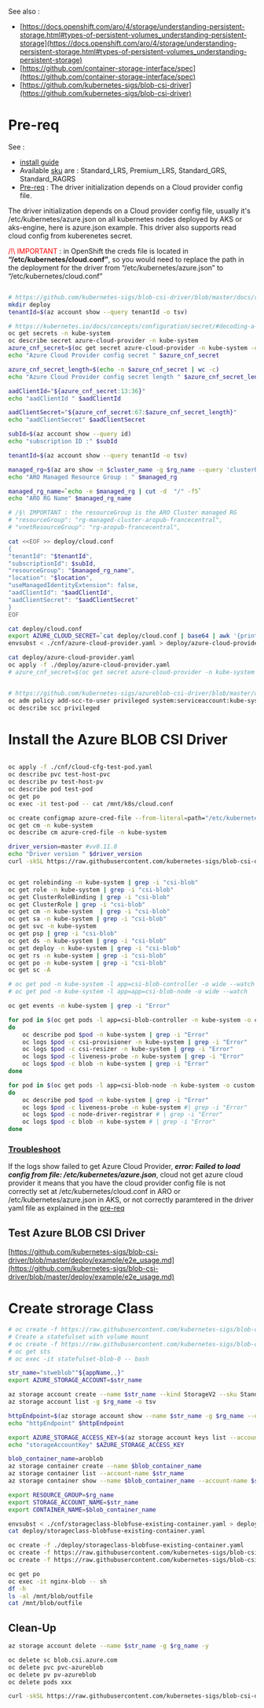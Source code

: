 See also :

- [https://docs.openshift.com/aro/4/storage/understanding-persistent-storage.html#types-of-persistent-volumes_understanding-persistent-storage](https://docs.openshift.com/aro/4/storage/understanding-persistent-storage.html#types-of-persistent-volumes_understanding-persistent-storage)
- [https://github.com/container-storage-interface/spec](https://github.com/container-storage-interface/spec)
- [https://github.com/kubernetes-sigs/blob-csi-driver](https://github.com/kubernetes-sigs/blob-csi-driver)

# Pre-req

See :
- [install guide](https://github.com/kubernetes-sigs/blob-csi-driver/blob/master/docs/install-blob-csi-driver.md)
- Available [sku](https://github.com/kubernetes-sigs/blob-csi-driver/blob/master/docs/driver-parameters.md) are : Standard_LRS, Premium_LRS, Standard_GRS, Standard_RAGRS
- [Pre-req](https://github.com/kubernetes-sigs/blob-csi-driver#prerequisite) : The driver initialization depends on a Cloud provider config file.

The driver initialization depends on a Cloud provider config file, usually it's /etc/kubernetes/azure.json on all kubernetes nodes deployed by AKS or aks-engine, here is azure.json example. This driver also supports read cloud config from kuberenetes secret.

<span style="color:red">/!\ IMPORTANT </span> : in OpenShift the creds file is located in **“/etc/kubernetes/cloud.conf”**, so you would need to replace the path in the deployment for the driver from “/etc/kubernetes/azure.json” to “/etc/kubernetes/cloud.conf”

```sh

# https://github.com/kubernetes-sigs/blob-csi-driver/blob/master/docs/read-from-secret.md
mkdir deploy
tenantId=$(az account show --query tenantId -o tsv)

# https://kubernetes.io/docs/concepts/configuration/secret/#decoding-a-secret
oc get secrets -n kube-system
oc describe secret azure-cloud-provider -n kube-system
azure_cnf_secret=$(oc get secret azure-cloud-provider -n kube-system -o jsonpath="{.data.cloud-config}" | base64 --decode)
echo "Azure Cloud Provider config secret " $azure_cnf_secret

azure_cnf_secret_length=$(echo -n $azure_cnf_secret | wc -c)
echo "Azure Cloud Provider config secret length " $azure_cnf_secret_length

aadClientId="${azure_cnf_secret:13:36}"
echo "aadClientId " $aadClientId

aadClientSecret="${azure_cnf_secret:67:$azure_cnf_secret_length}"
echo "aadClientSecret" $aadClientSecret

subId=$(az account show --query id)
echo "subscription ID :" $subId

tenantId=$(az account show --query tenantId -o tsv)

managed_rg=$(az aro show -n $cluster_name -g $rg_name --query 'clusterProfile.resourceGroupId' -o tsv)
echo "ARO Managed Resource Group : " $managed_rg

managed_rg_name=`echo -e $managed_rg | cut -d  "/" -f5`
echo "ARO RG Name" $managed_rg_name

# /§\ IMPORTANT : the resourceGroup is the ARO Cluster managed RG
# "resourceGroup": "rg-managed-cluster-aropub-francecentral",
# "vnetResourceGroup": "rg-aropub-francecentral",

cat <<EOF >> deploy/cloud.conf
{
"tenantId": "$tenantId",
"subscriptionId": $subId,
"resourceGroup": "$managed_rg_name",
"location": "$location",
"useManagedIdentityExtension": false,
"aadClientId": "$aadClientId",
"aadClientSecret": "$aadClientSecret"
}
EOF

cat deploy/cloud.conf
export AZURE_CLOUD_SECRET=`cat deploy/cloud.conf | base64 | awk '{printf $0}'; echo`
envsubst < ./cnf/azure-cloud-provider.yaml > deploy/azure-cloud-provider.yaml

cat deploy/azure-cloud-provider.yaml
oc apply -f ./deploy/azure-cloud-provider.yaml
# azure_cnf_secret=$(oc get secret azure-cloud-provider -n kube-system -o jsonpath="{.data.cloud-config}" | base64 --decode)


# https://github.com/kubernetes-sigs/azureblob-csi-driver/blob/master/deploy/csi-azureblob-node.yaml#L17
oc adm policy add-scc-to-user privileged system:serviceaccount:kube-system:csi-azureblob-node-sa
oc describe scc privileged
```


# Install the Azure BLOB CSI Driver

```sh

oc apply -f ./cnf/cloud-cfg-test-pod.yaml
oc describe pvc test-host-pvc
oc describe pv test-host-pv
oc describe pod test-pod
oc get po
oc exec -it test-pod -- cat /mnt/k8s/cloud.conf

oc create configmap azure-cred-file --from-literal=path="/etc/kubernetes/cloud.conf" -n kube-system
oc get cm -n kube-system
oc describe cm azure-cred-file -n kube-system

driver_version=master #vv0.11.0
echo "Driver version " $driver_version
curl -skSL https://raw.githubusercontent.com/kubernetes-sigs/blob-csi-driver/$driver_version/deploy/install-driver.sh | bash -s $driver_version --


oc get rolebinding -n kube-system | grep -i "csi-blob"
oc get role -n kube-system | grep -i "csi-blob"
oc get ClusterRoleBinding | grep -i "csi-blob"
oc get ClusterRole | grep -i "csi-blob"
oc get cm -n kube-system  | grep -i "csi-blob"
oc get sa -n kube-system | grep -i "csi-blob"
oc get svc -n kube-system
oc get psp | grep -i "csi-blob"
oc get ds -n kube-system | grep -i "csi-blob"
oc get deploy -n kube-system | grep -i "csi-blob"
oc get rs -n kube-system | grep -i "csi-blob"
oc get po -n kube-system | grep -i "csi-blob"
oc get sc -A

# oc get pod -n kube-system -l app=csi-blob-controller -o wide --watch 
# oc get pod -n kube-system -l app=app=csi-blob-node -o wide --watch 

oc get events -n kube-system | grep -i "Error" 

for pod in $(oc get pods -l app=csi-blob-controller -n kube-system -o custom-columns=:metadata.name)
do
	oc describe pod $pod -n kube-system | grep -i "Error"
	oc logs $pod -c csi-provisioner -n kube-system | grep -i "Error"
    oc logs $pod -c csi-resizer -n kube-system | grep -i "Error"
    oc logs $pod -c liveness-probe -n kube-system | grep -i "Error"
    oc logs $pod -c blob -n kube-system | grep -i "Error"
done

for pod in $(oc get pods -l app=csi-blob-node -n kube-system -o custom-columns=:metadata.name)
do
	oc describe pod $pod -n kube-system | grep -i "Error"
    oc logs $pod -c liveness-probe -n kube-system #| grep -i "Error"
    oc logs $pod -c node-driver-registrar # | grep -i "Error"
    oc logs $pod -c blob -n kube-system # | grep -i "Error"
done


```
### [Troubleshoot](https://github.com/kubernetes-sigs/blob-csi-driver/blob/master/docs/csi-debug.md)

If the logs show failed to get Azure Cloud Provider, ***error: Failed to load config from file: /etc/kubernetes/azure.json***, cloud not get azure cloud provider
it means that you have the cloud provider config file is not correctly set at /etc/kubernetes/cloud.conf in ARO or /etc/kubernetes/azure.json in AKS, or not correctly paramtered in the driver yaml file as explained in the [pre-req](#Pre-req)


## Test Azure BLOB CSI Driver

[https://github.com/kubernetes-sigs/blob-csi-driver/blob/master/deploy/example/e2e_usage.md](https://github.com/kubernetes-sigs/blob-csi-driver/blob/master/deploy/example/e2e_usage.md)


# Create strorage Class
```sh
# oc create -f https://raw.githubusercontent.com/kubernetes-sigs/blob-csi-driver/master/deploy/example/storageclass-blobfuse.yaml
# Create a statefulset with volume mount
# oc create -f https://raw.githubusercontent.com/kubernetes-sigs/blob-csi-driver/master/deploy/example/statefulset.yaml
# oc get sts
# oc exec -it statefulset-blob-0 -- bash

str_name="stweblob""${appName,,}"
export AZURE_STORAGE_ACCOUNT=$str_name

az storage account create --name $str_name --kind StorageV2 --sku Standard_LRS --location $location -g $rg_name 
az storage account list -g $rg_name -o tsv

httpEndpoint=$(az storage account show --name $str_name -g $rg_name --query "primaryEndpoints.blob" | tr -d '"')
echo "httpEndpoint" $httpEndpoint 

export AZURE_STORAGE_ACCESS_KEY=$(az storage account keys list --account-name $str_name -g $rg_name --query "[0].value" | tr -d '"')
echo "storageAccountKey" $AZURE_STORAGE_ACCESS_KEY 

blob_container_name=aroblob
az storage container create --name $blob_container_name
az storage container list --account-name $str_name
az storage container show --name $blob_container_name --account-name $str_name

export RESOURCE_GROUP=$rg_name
export STORAGE_ACCOUNT_NAME=$str_name
export CONTAINER_NAME=$blob_container_name

envsubst < ./cnf/storageclass-blobfuse-existing-container.yaml > deploy/storageclass-blobfuse-existing-container.yaml
cat deploy/storageclass-blobfuse-existing-container.yaml

oc create -f ./deploy/storageclass-blobfuse-existing-container.yaml
oc create -f https://raw.githubusercontent.com/kubernetes-sigs/blob-csi-driver/master/deploy/example/pvc-blob-csi.yaml
oc create -f https://raw.githubusercontent.com/kubernetes-sigs/blob-csi-driver/master/deploy/example/nginx-pod-blob.yaml

oc get po
oc exec -it nginx-blob -- sh
df -h
ls -al /mnt/blob/outfile
cat /mnt/blob/outfile
```

## Clean-Up
```sh
az storage account delete --name $str_name -g $rg_name -y

oc delete sc blob.csi.azure.com
oc delete pvc pvc-azureblob
oc delete pv pv-azureblob
oc delete pods xxx

curl -skSL https://raw.githubusercontent.com/kubernetes-sigs/blob-csi-driver/$driver_version/deploy/uninstall-driver.sh | bash -s master --

```
